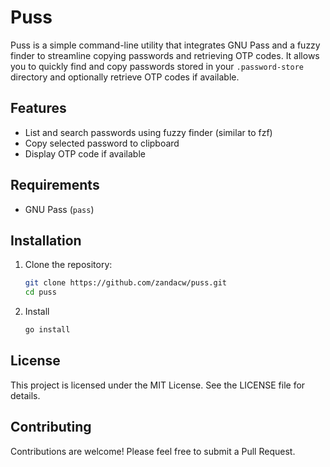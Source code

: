 # Puss

Puss is a simple command-line utility that integrates GNU Pass and a fuzzy finder to streamline copying passwords and retrieving OTP codes. It allows you to quickly find and copy passwords stored in your `.password-store` directory and optionally retrieve OTP codes if available.

## Features

- List and search passwords using fuzzy finder (similar to fzf) 
- Copy selected password to clipboard
- Display OTP code if available

## Requirements

- GNU Pass (`pass`)

## Installation

1. Clone the repository:

   ```bash
   git clone https://github.com/zandacw/puss.git
   cd puss

2. Install

    ```bash
    go install


## License
This project is licensed under the MIT License. See the LICENSE file for details.

## Contributing
Contributions are welcome! Please feel free to submit a Pull Request.
